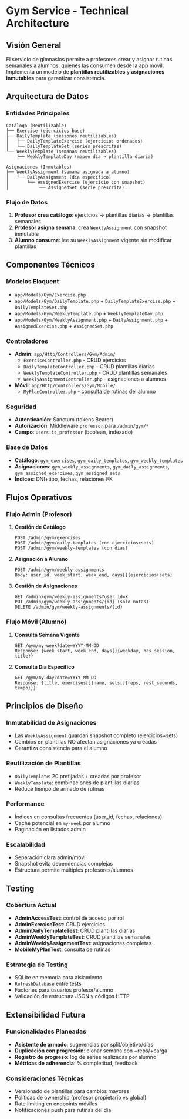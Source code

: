 # Gym Service - Technical Architecture

## Visión General

El servicio de gimnasios permite a profesores crear y asignar rutinas semanales a alumnos, quienes las consumen desde la app móvil. Implementa un modelo de **plantillas reutilizables** y **asignaciones inmutables** para garantizar consistencia.

## Arquitectura de Datos

### Entidades Principales

```
Catálogo (Reutilizable)
├── Exercise (ejercicios base)
├── DailyTemplate (sesiones reutilizables)
│   ├── DailyTemplateExercise (ejercicios ordenados)
│   └── DailyTemplateSet (series prescritas)
└── WeeklyTemplate (semanas reutilizables)
    └── WeeklyTemplateDay (mapeo día → plantilla diaria)

Asignaciones (Inmutables)
├── WeeklyAssignment (semana asignada a alumno)
│   └── DailyAssignment (día específico)
│       └── AssignedExercise (ejercicio con snapshot)
│           └── AssignedSet (serie prescrita)
```

### Flujo de Datos

1. **Profesor crea catálogo**: ejercicios → plantillas diarias → plantillas semanales
2. **Profesor asigna semana**: crea `WeeklyAssignment` con snapshot inmutable
3. **Alumno consume**: lee su `WeeklyAssignment` vigente sin modificar plantillas

## Componentes Técnicos

### Modelos Eloquent
- `app/Models/Gym/Exercise.php`
- `app/Models/Gym/DailyTemplate.php` + `DailyTemplateExercise.php` + `DailyTemplateSet.php`
- `app/Models/Gym/WeeklyTemplate.php` + `WeeklyTemplateDay.php`
- `app/Models/Gym/WeeklyAssignment.php` + `DailyAssignment.php` + `AssignedExercise.php` + `AssignedSet.php`

### Controladores
- **Admin**: `app/Http/Controllers/Gym/Admin/`
  - `ExerciseController.php` - CRUD ejercicios
  - `DailyTemplateController.php` - CRUD plantillas diarias
  - `WeeklyTemplateController.php` - CRUD plantillas semanales
  - `WeeklyAssignmentController.php` - asignaciones a alumnos
- **Móvil**: `app/Http/Controllers/Gym/Mobile/`
  - `MyPlanController.php` - consulta de rutinas del alumno

### Seguridad
- **Autenticación**: Sanctum (tokens Bearer)
- **Autorización**: Middleware `professor` para `/admin/gym/*`
- **Campo**: `users.is_professor` (boolean, indexado)

### Base de Datos
- **Catálogo**: `gym_exercises`, `gym_daily_templates`, `gym_weekly_templates`
- **Asignaciones**: `gym_weekly_assignments`, `gym_daily_assignments`, `gym_assigned_exercises`, `gym_assigned_sets`
- **Índices**: DNI+tipo, fechas, relaciones FK

## Flujos Operativos

### Flujo Admin (Profesor)

1. **Gestión de Catálogo**
   ```
   POST /admin/gym/exercises
   POST /admin/gym/daily-templates (con ejercicios+sets)
   POST /admin/gym/weekly-templates (con días)
   ```

2. **Asignación a Alumno**
   ```
   POST /admin/gym/weekly-assignments
   Body: user_id, week_start, week_end, days[]{ejercicios+sets}
   ```

3. **Gestión de Asignaciones**
   ```
   GET /admin/gym/weekly-assignments?user_id=X
   PUT /admin/gym/weekly-assignments/{id} (solo notas)
   DELETE /admin/gym/weekly-assignments/{id}
   ```

### Flujo Móvil (Alumno)

1. **Consulta Semana Vigente**
   ```
   GET /gym/my-week?date=YYYY-MM-DD
   Response: {week_start, week_end, days[]{weekday, has_session, title}}
   ```

2. **Consulta Día Específico**
   ```
   GET /gym/my-day?date=YYYY-MM-DD
   Response: {title, exercises[]{name, sets[]{reps, rest_seconds, tempo}}}
   ```

## Principios de Diseño

### Inmutabilidad de Asignaciones
- Las `WeeklyAssignment` guardan snapshot completo (ejercicios+sets)
- Cambios en plantillas NO afectan asignaciones ya creadas
- Garantiza consistencia para el alumno

### Reutilización de Plantillas
- `DailyTemplate`: 20 prefijadas + creadas por profesor
- `WeeklyTemplate`: combinaciones de plantillas diarias
- Reduce tiempo de armado de rutinas

### Performance
- Índices en consultas frecuentes (user_id, fechas, relaciones)
- Cache potencial en `my-week` por alumno
- Paginación en listados admin

### Escalabilidad
- Separación clara admin/móvil
- Snapshot evita dependencias complejas
- Estructura permite múltiples profesores/alumnos

## Testing

### Cobertura Actual
- **AdminAccessTest**: control de acceso por rol
- **AdminExerciseTest**: CRUD ejercicios
- **AdminDailyTemplateTest**: CRUD plantillas diarias
- **AdminWeeklyTemplateTest**: CRUD plantillas semanales
- **AdminWeeklyAssignmentTest**: asignaciones completas
- **MobileMyPlanTest**: consulta de rutinas

### Estrategia de Testing
- SQLite en memoria para aislamiento
- `RefreshDatabase` entre tests
- Factories para usuarios profesor/alumno
- Validación de estructura JSON y códigos HTTP

## Extensibilidad Futura

### Funcionalidades Planeadas
- **Asistente de armado**: sugerencias por split/objetivo/días
- **Duplicación con progresión**: clonar semana con +reps/+carga
- **Registro de progreso**: log de series realizadas por alumno
- **Métricas de adherencia**: % completitud, feedback

### Consideraciones Técnicas
- Versionado de plantillas para cambios mayores
- Políticas de ownership (profesor propietario vs global)
- Rate limiting en endpoints móviles
- Notificaciones push para rutinas del día
